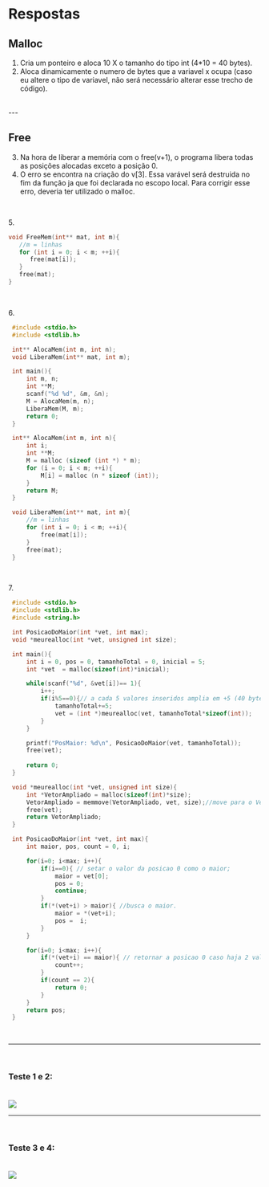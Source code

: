 # Respostas

## Malloc

1. Cria um ponteiro e aloca 10 X o tamanho do tipo int (4*10 = 40 bytes). <br>
2. Aloca dinamicamente o numero de bytes que a variavel x ocupa (caso eu altere o tipo de variavel, não será necessário alterar esse trecho de código). <br>
<br>
---

## Free
3. Na hora de liberar a memória com o free(v+1), o programa libera todas as posições alocadas exceto a posição 0.<br>
4. O erro se encontra na criação do v[3]. Essa varável será destruida no fim da função ja que foi declarada no escopo local. Para corrigir esse erro, deveria ter utilizado o malloc.
<br>

5.<br>
   ~~~C
   void FreeMem(int** mat, int m){
      //m = linhas
      for (int i = 0; i < m; ++i){
         free(mat[i]);
      }
      free(mat);
   }
   ~~~
   <br>

6.<br>
   ~~~C
    #include <stdio.h>
    #include <stdlib.h>

    int** AlocaMem(int m, int n);
    void LiberaMem(int** mat, int m);

    int main(){
        int m, n;
        int **M;
        scanf("%d %d", &m, &n);    
        M = AlocaMem(m, n);
        LiberaMem(M, m);
        return 0;
    }

    int** AlocaMem(int m, int n){
        int i;
        int **M;
        M = malloc (sizeof (int *) * m);
        for (i = 0; i < m; ++i){
            M[i] = malloc (n * sizeof (int));
        }
        return M;
    }

    void LiberaMem(int** mat, int m){
        //m = linhas
        for (int i = 0; i < m; ++i){
            free(mat[i]);
        }
        free(mat);
    }
   ~~~
   <br>

7.<br>
   ~~~C
    #include <stdio.h>
    #include <stdlib.h>
    #include <string.h>

    int PosicaoDoMaior(int *vet, int max);
    void *meurealloc(int *vet, unsigned int size);

    int main(){
        int i = 0, pos = 0, tamanhoTotal = 0, inicial = 5;
        int *vet  = malloc(sizeof(int)*inicial);

        while(scanf("%d", &vet[i])== 1){
            i++;
            if(i%5==0){// a cada 5 valores inseridos amplia em +5 (40 bytes) o numero de posicoes totais do vetor.
                tamanhoTotal+=5;
                vet = (int *)meurealloc(vet, tamanhoTotal*sizeof(int));
            }    
        }

        printf("PosMaior: %d\n", PosicaoDoMaior(vet, tamanhoTotal));
        free(vet);
        
        return 0;
    }

    void *meurealloc(int *vet, unsigned int size){
        int *VetorAmpliado = malloc(sizeof(int)*size);
        VetorAmpliado = memmove(VetorAmpliado, vet, size);//move para o VetorAmpliado o conteudo do vet que tem size bytes.
        free(vet); 
        return VetorAmpliado;
    }

    int PosicaoDoMaior(int *vet, int max){
        int maior, pos, count = 0, i;

        for(i=0; i<max; i++){
            if(i==0){ // setar o valor da posicao 0 como o maior;
                maior = vet[0];
                pos = 0;
                continue;
            }
            if(*(vet+i) > maior){ //busca o maior.
                maior = *(vet+i);
                pos =  i;
            }
        }

        for(i=0; i<max; i++){
            if(*(vet+i) == maior){ // retornar a posicao 0 caso haja 2 valores maximos iguais.
                count++;
            }
            if(count == 2){
                return 0;
            }
        }
        return pos;
    }

   ~~~

   <br>
   
   ---
   <br>

   ### Teste 1 e 2:<br><br>
   <img src = "img/test_1_e_2.png"><br>

   ---

   <br>

   ### Teste  3 e 4:<br><br>
   <img src = "img/test_3_e_4.png">